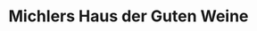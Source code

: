 ---
title: "Michlers Haus der Guten Weine"
url: /bad-duerkheim/michlers-haus-der-guten-weine/
shop: Spirituosen
---